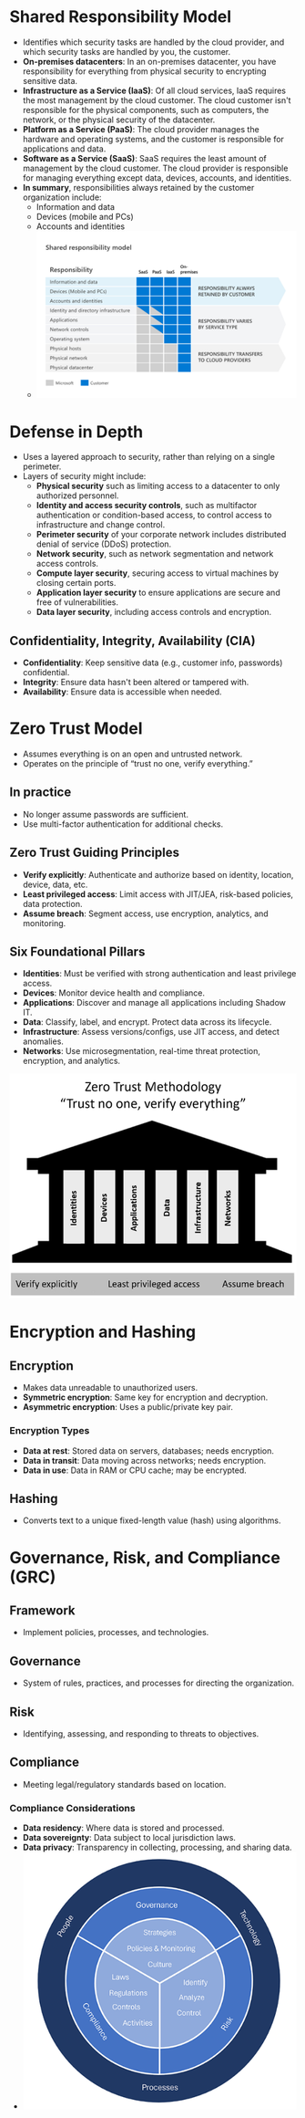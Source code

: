 # Shared Responsibility Model
- Identifies which security tasks are handled by the cloud provider, and which security tasks are handled by you, the customer.
- **On-premises datacenters**: In an on-premises datacenter, you have responsibility for everything from physical security to encrypting sensitive data.
- **Infrastructure as a Service (IaaS)**: Of all cloud services, IaaS requires the most management by the cloud customer. The cloud customer isn't responsible for the physical components, such as computers, the network, or the physical security of the datacenter.
- **Platform as a Service (PaaS)**: The cloud provider manages the hardware and operating systems, and the customer is responsible for applications and data.
- **Software as a Service (SaaS)**: SaaS requires the least amount of management by the cloud customer. The cloud provider is responsible for managing everything except data, devices, accounts, and identities.
- **In summary**, responsibilities always retained by the customer organization include:
  - Information and data  
  - Devices (mobile and PCs)  
  - Accounts and identities
  - ![shared-responsibility-model](../images/SC-900/3-shared-responsibility-model.png)

# Defense in Depth
- Uses a layered approach to security, rather than relying on a single perimeter.
- Layers of security might include:
  - **Physical security** such as limiting access to a datacenter to only authorized personnel.
  - **Identity and access security controls**, such as multifactor authentication or condition-based access, to control access to infrastructure and change control.
  - **Perimeter security** of your corporate network includes distributed denial of service (DDoS) protection.
  - **Network security**, such as network segmentation and network access controls.
  - **Compute layer security**, securing access to virtual machines by closing certain ports.
  - **Application layer security** to ensure applications are secure and free of vulnerabilities.
  - **Data layer security**, including access controls and encryption.

## Confidentiality, Integrity, Availability (CIA)
- **Confidentiality**: Keep sensitive data (e.g., customer info, passwords) confidential.
- **Integrity**: Ensure data hasn't been altered or tampered with.
- **Availability**: Ensure data is accessible when needed.

# Zero Trust Model
- Assumes everything is on an open and untrusted network.
- Operates on the principle of “trust no one, verify everything.”

## In practice
- No longer assume passwords are sufficient.
- Use multi-factor authentication for additional checks.

## Zero Trust Guiding Principles
- **Verify explicitly**: Authenticate and authorize based on identity, location, device, data, etc.
- **Least privileged access**: Limit access with JIT/JEA, risk-based policies, data protection.
- **Assume breach**: Segment access, use encryption, analytics, and monitoring.

## Six Foundational Pillars
- **Identities**: Must be verified with strong authentication and least privilege access.
- **Devices**: Monitor device health and compliance.
- **Applications**: Discover and manage all applications including Shadow IT.
- **Data**: Classify, label, and encrypt. Protect data across its lifecycle.
- **Infrastructure**: Assess versions/configs, use JIT access, and detect anomalies.
- **Networks**: Use microsegmentation, real-time threat protection, encryption, and analytics.

![zero-trust-pillars-v2](../images/SC-900/2-zero-trust-pillars-v2.png)

# Encryption and Hashing

## Encryption
- Makes data unreadable to unauthorized users.
- **Symmetric encryption**: Same key for encryption and decryption.
- **Asymmetric encryption**: Uses a public/private key pair.

### Encryption Types
- **Data at rest**: Stored data on servers, databases; needs encryption.
- **Data in transit**: Data moving across networks; needs encryption.
- **Data in use**: Data in RAM or CPU cache; may be encrypted.

## Hashing
- Converts text to a unique fixed-length value (hash) using algorithms.

# Governance, Risk, and Compliance (GRC)

## Framework
- Implement policies, processes, and technologies.

## Governance
- System of rules, practices, and processes for directing the organization.

## Risk
- Identifying, assessing, and responding to threats to objectives.

## Compliance
- Meeting legal/regulatory standards based on location.

### Compliance Considerations
- **Data residency**: Where data is stored and processed.
- **Data sovereignty**: Data subject to local jurisdiction laws.
- **Data privacy**: Transparency in collecting, processing, and sharing data.
- ![grc-framework-v3-inline](../images/SC-900/grc-framework-v3-inline.png)
